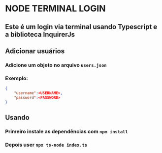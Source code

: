 # NODE TERMINAL LOGIN

## Este é um login via terminal usando Typescript e a biblioteca InquirerJs

## Adicionar usuários

### Adicione um objeto no arquivo `users.json`

### Exemplo:

```json
{
    "username":<USERNAME>,
    "password":<PASSWORD>
}
```
## Usando

### Primeiro instale as dependências com `npm install`

### Depois user `npx ts-node index.ts`

